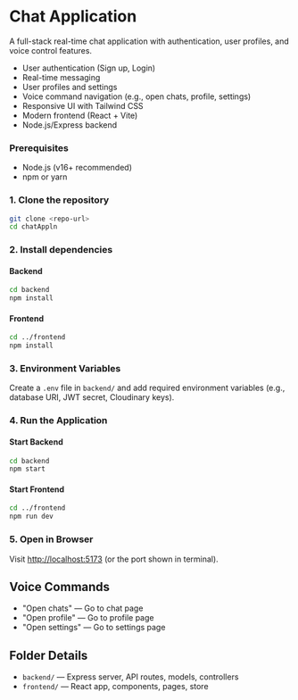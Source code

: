 # Chat Application

A full-stack real-time chat application with authentication, user profiles, and voice control features.

- User authentication (Sign up, Login)
- Real-time messaging
- User profiles and settings
- Voice command navigation (e.g., open chats, profile, settings)
- Responsive UI with Tailwind CSS
- Modern frontend (React + Vite)
- Node.js/Express backend

### Prerequisites
- Node.js (v16+ recommended)
- npm or yarn

### 1. Clone the repository
```sh
git clone <repo-url>
cd chatAppln
```

### 2. Install dependencies
#### Backend
```sh
cd backend
npm install
```
#### Frontend
```sh
cd ../frontend
npm install
```

### 3. Environment Variables
Create a `.env` file in `backend/` and add required environment variables (e.g., database URI, JWT secret, Cloudinary keys).

### 4. Run the Application
#### Start Backend
```sh
cd backend
npm start
```
#### Start Frontend
```sh
cd ../frontend
npm run dev
```

### 5. Open in Browser
Visit [http://localhost:5173](http://localhost:5173) (or the port shown in terminal).

## Voice Commands
- "Open chats" — Go to chat page
- "Open profile" — Go to profile page
- "Open settings" — Go to settings page

## Folder Details
- `backend/` — Express server, API routes, models, controllers
- `frontend/` — React app, components, pages, store
